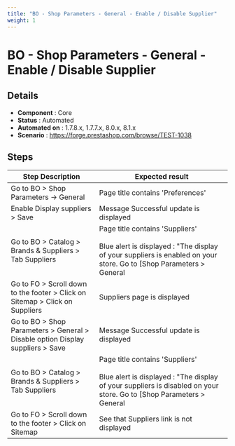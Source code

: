 ```yaml
---
title: "BO - Shop Parameters - General - Enable / Disable Supplier"
weight: 1
---
```


# BO - Shop Parameters - General - Enable / Disable Supplier
## Details
* **Component** : Core
* **Status** : Automated
* **Automated on** : 1.7.8.x, 1.7.7.x, 8.0.x, 8.1.x
* **Scenario** : https://forge.prestashop.com/browse/TEST-1038

## Steps
| Step Description | Expected result |
| ----- | ----- |
| Go to BO > Shop Parameters -> General | Page title contains 'Preferences' |
| Enable Display suppliers > Save | Message Successful update is displayed |
| Go to BO > Catalog > Brands & Suppliers > Tab Suppliers | Page title contains 'Suppliers'<br><br>Blue alert is displayed : "The display of your suppliers is enabled on your store. Go to [Shop Parameters > General|http://develop:8888/admin-dev/index.php/configure/shop/preferences/preferences?_token=UypSSVWK9eBBg2AxKgciu-VKCtumCmAl_0o4KRg2ygU] to edit settings." |
| Go to FO > Scroll down to the footer > Click on Sitemap > Click on Suppliers | Suppliers page is displayed |
| Go to BO > Shop Parameters > General > Disable option Display suppliers > Save | Message Successful update is displayed |
| Go to BO > Catalog > Brands & Suppliers > Tab Suppliers | Page title contains 'Suppliers'<br><br>Blue alert is displayed : "The display of your suppliers is disabled on your store. Go to [Shop Parameters > General|http://develop:8888/admin-dev/index.php/configure/shop/preferences/preferences?_token=UypSSVWK9eBBg2AxKgciu-VKCtumCmAl_0o4KRg2ygU] to edit settings." |
| Go to FO > Scroll down to the footer > Click on Sitemap | See that Suppliers link is not displayed |
